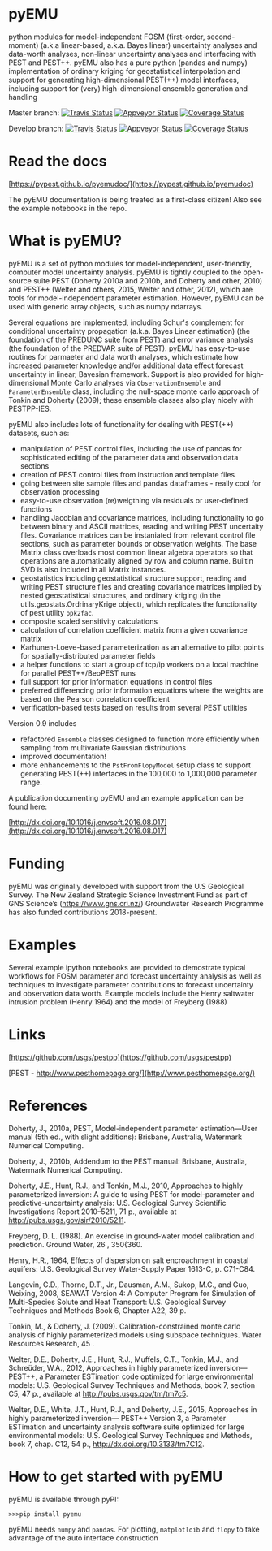 pyEMU
=====

python modules for model-independent FOSM (first-order, second-moment) (a.k.a linear-based, a.k.a. Bayes linear) uncertainty analyses and data-worth analyses, non-linear uncertainty analyses and interfacing with PEST and PEST++.  pyEMU also has a pure python (pandas and numpy) implementation of ordinary kriging for geostatistical interpolation and support for generating high-dimensional PEST(++) model interfaces, including support for (very) high-dimensional ensemble generation and handling   

Master branch:
[![Travis Status](https://travis-ci.org/pypest/pyemu.svg?branch=master)](https://travis-ci.org/pypest/pyemu)
[![Appveyor Status](https://ci.appveyor.com/api/projects/status/github/pypest/pyemu?branch=master&svg=true)](https://ci.appveyor.com/project/jtwhite79/pyemu)
[![Coverage Status](https://coveralls.io/repos/github/pypest/pyemu/badge.svg?branch=master)](https://coveralls.io/github/pypest/pyemu?branch=master)

Develop branch:
[![Travis Status](https://travis-ci.org/pypest/pyemu.svg?branch=develop)](https://travis-ci.org/pypest/pyemu)
[![Appveyor Status](https://ci.appveyor.com/api/projects/status/github/pypest/pyemu?branch=develop&svg=true)](https://ci.appveyor.com/project/jtwhite79/pyemu)
[![Coverage Status](https://coveralls.io/repos/github/pypest/pyemu/badge.svg?branch=develop)](https://coveralls.io/github/pypest/pyemu?branch=develop)

Read the docs
=============

[https://pypest.github.io/pyemudoc/](https://pypest.github.io/pyemudoc)

The pyEMU documentation is being treated as a first-class citizen!  Also see the example notebooks in the repo.

What is pyEMU?
================

pyEMU is a set of python modules for model-independent, user-friendly, computer model uncertainty analysis.  pyEMU is tightly coupled to the open-source suite PEST (Doherty 2010a and 2010b, and Doherty and other, 2010) and PEST++ (Welter and others, 2015, Welter and other, 2012), which are tools for model-independent parameter estimation.  However, pyEMU can be used with generic array objects, such as numpy ndarrays.

Several equations are implemented, including Schur's complement for conditional uncertainty propagation (a.k.a. Bayes Linear estimation) (the foundation of the PREDUNC suite from PEST) and error variance analysis (the foundation of the PREDVAR suite of PEST).  pyEMU has easy-to-use routines for parmaeter and data worth analyses, which estimate how increased parameter knowledge and/or additional data effect forecast uncertainty in linear, Bayesian framework.  Support is also provided for high-dimensional Monte Carlo analyses via `ObservationEnsemble` and `ParameterEnsemble` class, including the null-space monte carlo approach of Tonkin and Doherty (2009); these ensemble classes also play nicely with PESTPP-IES.

pyEMU also includes lots of functionality for dealing with PEST(++) datasets, such as:
* manipulation of PEST control files, including the use of pandas for sophisticated editing of the parameter data and observation data sections
* creation of PEST control files from instruction and template files
* going between site sample files and pandas dataframes - really cool for observation processing
* easy-to-use observation (re)weigthing via residuals or user-defined functions
* handling Jacobian and covariance matrices, including functionality to go between binary and ASCII matrices, reading and writing PEST uncertaity files.  Covariance matrices can be instaniated from relevant control file sections, such as parameter bounds or observation weights.  The base Matrix class overloads most common linear algebra operators so that operations are automatically aligned by row and column name.  Builtin SVD is also included in all Matrix instances.
* geostatistics including geostatistical structure support, reading and writing PEST structure files and creating covariance matrices implied by nested geostatistical structures, and ordinary kriging (in the utils.geostats.OrdrinaryKrige object), which replicates the functionality of pest utility ``ppk2fac``. 
* composite scaled sensitivity calculations
* calculation of correlation coefficient matrix from a given covariance matrix
* Karhunen-Loeve-based parameterization as an alternative to pilot points for spatially-distributed parameter fields
* a helper functions to start a group of tcp/ip workers on a local machine for parallel PEST++/BeoPEST runs
* full support for prior information equations in control files
* preferred differencing prior information equations where the weights are based on the Pearson correlation coefficient
* verification-based tests based on results from several PEST utilities

Version 0.9 includes

* refactored `Ensemble` classes designed to function more efficiently when sampling from multivariate Gaussian distributions
* improved documentation!
* more enhancements to the `PstFromFlopyModel` setup class to support generating PEST(++) interfaces in the 100,000 to 1,000,000 parameter range.

A publication documenting pyEMU and an example application can be found here:

[http://dx.doi.org/10.1016/j.envsoft.2016.08.017](http://dx.doi.org/10.1016/j.envsoft.2016.08.017)

Funding
=======

pyEMU was originally developed with support from the U.S Geological Survey. The New Zealand Strategic Science Investment Fund as part of GNS Science’s (https://www.gns.cri.nz/) Groundwater Research Programme has also funded contributions 2018-present.

Examples
========

Several example ipython notebooks are provided to demostrate typical workflows for FOSM parameter and forecast uncertainty analysis as well as techniques to investigate parameter contributions to forecast uncertainty and observation data worth. Example models include the Henry saltwater intrusion problem (Henry 1964) and the model of Freyberg (1988)

Links
=====

[https://github.com/usgs/pestpp](https://github.com/usgs/pestpp)

[PEST - http://www.pesthomepage.org/](http://www.pesthomepage.org/)



References
==========

Doherty, J., 2010a, PEST, Model-independent parameter estimation—User manual (5th ed., with slight additions):
Brisbane, Australia, Watermark Numerical Computing.

Doherty, J., 2010b, Addendum to the PEST manual: Brisbane, Australia, Watermark Numerical Computing.

Doherty, J.E., Hunt, R.J., and Tonkin, M.J., 2010, Approaches to highly parameterized inversion: A guide to using PEST for model-parameter and predictive-uncertainty analysis: U.S. Geological Survey Scientific Investigations Report 2010–5211, 71 p., available at http://pubs.usgs.gov/sir/2010/5211.

Freyberg, D. L. (1988). An exercise in ground-water model calibration and prediction. Ground Water, 26 , 350{360.

Henry, H.R., 1964, Effects of dispersion on salt encroachment in coastal aquifers: U.S. Geological Survey Water-Supply Paper 1613-C, p. C71-C84.

Langevin, C.D., Thorne, D.T., Jr., Dausman, A.M., Sukop, M.C., and Guo, Weixing, 2008, SEAWAT Version 4: A Computer Program for Simulation of Multi-Species Solute and Heat Transport: U.S. Geological Survey Techniques and Methods Book 6, Chapter A22, 39 p.

Tonkin, M., & Doherty, J. (2009). Calibration-constrained monte carlo analysis of highly parameterized models using subspace techniques. Water Resources Research, 45 .

Welter, D.E., Doherty, J.E., Hunt, R.J., Muffels, C.T., Tonkin, M.J., and Schreüder, W.A., 2012, Approaches in highly parameterized inversion—PEST++, a Parameter ESTimation code optimized for large environmental models: U.S. Geological Survey Techniques and Methods, book 7, section C5, 47 p., available at http://pubs.usgs.gov/tm/tm7c5.

Welter, D.E., White, J.T., Hunt, R.J., and Doherty, J.E., 2015, Approaches in highly parameterized inversion— PEST++ Version 3, a Parameter ESTimation and uncertainty analysis software suite optimized for large environmental models: U.S. Geological Survey Techniques and Methods, book 7, chap. C12, 54 p., http://dx.doi.org/10.3133/tm7C12.


How to get started with pyEMU
=============================

pyEMU is available through pyPI:

`>>>pip install pyemu`

pyEMU needs `numpy` and `pandas`.  For plotting, `matplotloib` and `flopy` to take advantage of the auto interface construction


